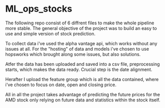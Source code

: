 # ML_ops_stocks
The following repo consist of 6 diffrent files to make the whole pipeline more stable. The general objective 
of the project was to build an easy to use and simple version of stock prediction.

To collect data i've used the alpha vantage api, which works without any issues at all. For the "hosting" of data and models i've chosen to use hopsworks
which brought along some issues, but also solutions.

Atfer the data has been uploaded and saved into a csv file, preprocessing starts, which makes the data ready. Crucial step is the date alignment.

Herafter I upload the feature group which is all the data contained, where i've chosen to focus on date, open and closing price.

All in all the project takes advantage of predicting the future prices for the AMD stock only relying on future data and statistics within the stock itself.
